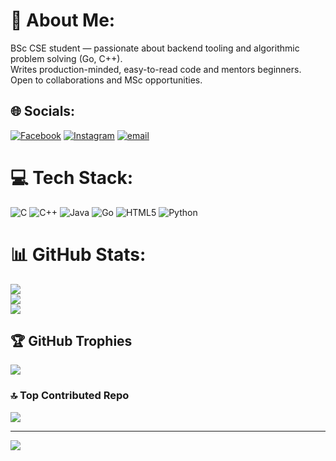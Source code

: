 # 💫 About Me:
BSc CSE student — passionate about backend tooling and algorithmic problem solving (Go, C++).<br>Writes production-minded, easy-to-read code and mentors beginners.<br>Open to collaborations and MSc opportunities.


## 🌐 Socials:
[![Facebook](https://img.shields.io/badge/Facebook-%231877F2.svg?logo=Facebook&logoColor=white)](https://facebook.com/raizbulhasan.badhon.31) [![Instagram](https://img.shields.io/badge/Instagram-%23E4405F.svg?logo=Instagram&logoColor=white)](https://instagram.com/ig_rzhbadhon) [![email](https://img.shields.io/badge/Email-D14836?logo=gmail&logoColor=white)](mailto:0432310005101083@uits.edu.bd) 

# 💻 Tech Stack:
![C](https://img.shields.io/badge/c-%2300599C.svg?style=for-the-badge&logo=c&logoColor=white) ![C++](https://img.shields.io/badge/c++-%2300599C.svg?style=for-the-badge&logo=c%2B%2B&logoColor=white) ![Java](https://img.shields.io/badge/java-%23ED8B00.svg?style=for-the-badge&logo=openjdk&logoColor=white) ![Go](https://img.shields.io/badge/go-%2300ADD8.svg?style=for-the-badge&logo=go&logoColor=white) ![HTML5](https://img.shields.io/badge/html5-%23E34F26.svg?style=for-the-badge&logo=html5&logoColor=white) ![Python](https://img.shields.io/badge/python-3670A0?style=for-the-badge&logo=python&logoColor=ffdd54)

# 📊 GitHub Stats:
![](https://github-readme-stats.vercel.app/api?username=rzhbadhon&theme=dark&hide_border=false&include_all_commits=true&count_private=true)<br/>
![](https://nirzak-streak-stats.vercel.app/?user=rzhbadhon&theme=dark&hide_border=false)<br/>
![](https://github-readme-stats.vercel.app/api/top-langs/?username=rzhbadhon&theme=dark&hide_border=false&include_all_commits=true&count_private=true&layout=compact)

## 🏆 GitHub Trophies
![](https://github-profile-trophy.vercel.app/?username=rzhbadhon&theme=radical&no-frame=false&no-bg=true&margin-w=4)

### 🔝 Top Contributed Repo
![](https://github-contributor-stats.vercel.app/api?username=rzhbadhon&limit=5&theme=dark&combine_all_yearly_contributions=true)

---
[![](https://visitcount.itsvg.in/api?id=rzhbadhon&icon=0&color=0)](https://visitcount.itsvg.in)

